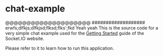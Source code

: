 # chat-example ####
@@@@@@@@@@@@@@@@@@@@
###################
erwfs;dlfkjs;dlfkjsd;flksd;flks';fkd
Yeah yeah
This is the source code for a very simple chat example used for 
the [Getting Started](http://socket.io/get-started/chat/) guide 
of the Socket.IO website.

Please refer to it to learn how to run this application.
